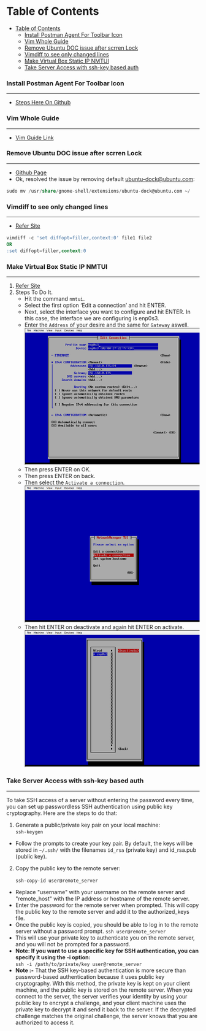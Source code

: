 # Table of Contents

- [Table of Contents](#table-of-contents)
    - [Install Postman Agent For Toolbar Icon](#install-postman-agent-for-toolbar-icon)
    - [Vim Whole Guide](#vim-whole-guide)
    - [Remove Ubuntu DOC issue after scrren Lock](#remove-ubuntu-doc-issue-after-scrren-lock)
    - [Vimdiff to see only changed lines](#vimdiff-to-see-only-changed-lines)
    - [Make Virtual Box Static IP NMTUI](#make-virtual-box-static-ip-nmtui)
    - [Take Server Access with ssh-key based auth](#take-server-access-with-ssh-key-based-auth)

### Install Postman Agent For Toolbar Icon

---

- [Steps Here On Github](https://gist.github.com/pmkay/75faa1b926ba06416d0e44a29a584940#file-installing-postman-md)

### Vim Whole Guide

---

- [Vim Guide Link](https://hea-www.harvard.edu/~fine/Tech/vi.html)

### Remove Ubuntu DOC issue after scrren Lock

---

- [Github Page](https://github.com/micheleg/dash-to-dock/issues/649)
- Ok, resolved the issue by removing default ubuntu-dock@ubuntu.com:

```sql
sudo mv /usr/share/gnome-shell/extensions/ubuntu-dock@ubuntu.com ~/
```

### Vimdiff to see only changed lines

---

- [Refer Site](https://unix.stackexchange.com/questions/352199/vimdiff-vim-d-how-to-show-only-the-differences-and-fold-all-identical-line)

```sql
vimdiff -c 'set diffopt=filler,context:0' file1 file2
OR
:set diffopt=filler,context:0
```

### Make Virtual Box Static IP NMTUI

---

1. [Refer Site](https://www.tecmint.com/nmtui-configure-network-connection/)
2. Steps To Do It.
   - Hit the command `nmtui`.
   - Select the first option ‘Edit a connection’ and hit ENTER.
   - Next, select the interface you want to configure and hit ENTER. In this case, the interface we are configuring is enp0s3.
   - Enter the `Address` of your desire and the same for `Gateway` aswell.  
     ![nmtui command](./images/nmtui_first.png)
   - Then press ENTER on OK.
   - Then press ENTER on back.
   - Then select the `Activate a connection`.  
     ![activation image](./images/nmtui_second.png)
   - Then hit ENTER on deactivate and again hit ENTER on activate.  
     ![activate image](./images/nmtui_third.png)

### Take Server Access with ssh-key based auth

---

To take SSH access of a server without entering the password every time, you can set up passwordless SSH authentication using public key cryptography. Here are the steps to do that:

1. Generate a public/private key pair on your local machine:   
   `ssh-keygen`

- Follow the prompts to create your key pair. By default, the keys will be stored in `~/.ssh/` with the filenames `id_rsa` (private key) and id_rsa.pub (public key).

2. Copy the public key to the remote server:

   `ssh-copy-id user@remote_server`

- Replace "username" with your username on the remote server and "remote_host" with the IP address or hostname of the remote server.
- Enter the password for the remote server when prompted. This will copy the public key to the remote server and add it to the authorized_keys file.
- Once the public key is copied, you should be able to log in to the remote server without a password prompt.
  `ssh user@remote_server`
- This will use your private key to authenticate you on the remote server, and you will not be prompted for a password.
- **Note: If you want to use a specific key for SSH authentication, you can specify it using the -i option:**   
  `ssh -i /path/to/private/key user@remote_server`   
- **Note :-** That the SSH key-based authentication is more secure than password-based authentication because it uses public key cryptography. With this method, the private key is kept on your client machine, and the public key is stored on the remote server. When you connect to the server, the server verifies your identity by using your public key to encrypt a challenge, and your client machine uses the private key to decrypt it and send it back to the server. If the decrypted challenge matches the original challenge, the server knows that you are authorized to access it.
